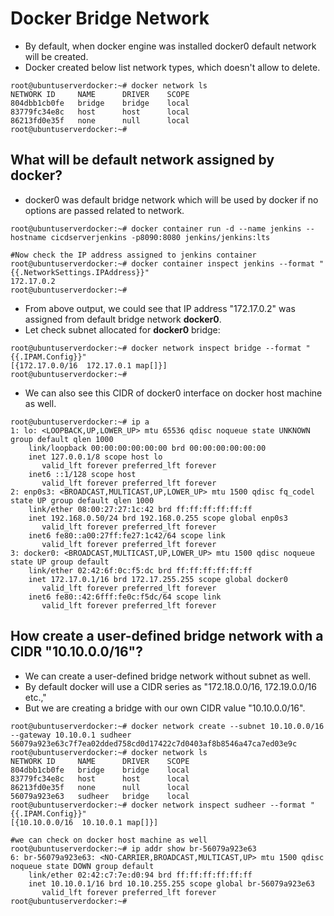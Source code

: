 # Docker Bridge Network
- By default, when docker engine was installed docker0 default network will be created.
- Docker created below list network types, which doesn't allow to delete.
```
root@ubuntuserverdocker:~# docker network ls
NETWORK ID     NAME      DRIVER    SCOPE
804dbb1cb0fe   bridge    bridge    local
83779fc34e8c   host      host      local
86213fd0e35f   none      null      local
root@ubuntuserverdocker:~#
```

## What will be default network assigned by docker?
- docker0 was default bridge network which will be used by docker if no options are passed related to network.
```
root@ubuntuserverdocker:~# docker container run -d --name jenkins --hostname cicdserverjenkins -p8090:8080 jenkins/jenkins:lts

#Now check the IP address assigned to jenkins container
root@ubuntuserverdocker:~# docker container inspect jenkins --format "{{.NetworkSettings.IPAddress}}"
172.17.0.2
root@ubuntuserverdocker:~#
```
- From above output, we could see that IP address "172.17.0.2" was assigned from default bridge network **docker0**.
- Let check subnet allocated for **docker0** bridge:
```
root@ubuntuserverdocker:~# docker network inspect bridge --format "{{.IPAM.Config}}"
[{172.17.0.0/16  172.17.0.1 map[]}]
root@ubuntuserverdocker:~#
```
- We can also see this CIDR of docker0 interface on docker host machine as well.
```
root@ubuntuserverdocker:~# ip a
1: lo: <LOOPBACK,UP,LOWER_UP> mtu 65536 qdisc noqueue state UNKNOWN group default qlen 1000
    link/loopback 00:00:00:00:00:00 brd 00:00:00:00:00:00
    inet 127.0.0.1/8 scope host lo
       valid_lft forever preferred_lft forever
    inet6 ::1/128 scope host
       valid_lft forever preferred_lft forever
2: enp0s3: <BROADCAST,MULTICAST,UP,LOWER_UP> mtu 1500 qdisc fq_codel state UP group default qlen 1000
    link/ether 08:00:27:27:1c:42 brd ff:ff:ff:ff:ff:ff
    inet 192.168.0.50/24 brd 192.168.0.255 scope global enp0s3
       valid_lft forever preferred_lft forever
    inet6 fe80::a00:27ff:fe27:1c42/64 scope link
       valid_lft forever preferred_lft forever
3: docker0: <BROADCAST,MULTICAST,UP,LOWER_UP> mtu 1500 qdisc noqueue state UP group default
    link/ether 02:42:6f:0c:f5:dc brd ff:ff:ff:ff:ff:ff
    inet 172.17.0.1/16 brd 172.17.255.255 scope global docker0
       valid_lft forever preferred_lft forever
    inet6 fe80::42:6fff:fe0c:f5dc/64 scope link
       valid_lft forever preferred_lft forever
```

## How create a user-defined bridge network with a CIDR "10.10.0.0/16"?
- We can create a user-defined bridge network without subnet as well.
- By default docker will use a CIDR series as "172.18.0.0/16, 172.19.0.0/16 etc.,"
- But we are creating a bridge with our own CIDR value "10.10.0.0/16".
```
root@ubuntuserverdocker:~# docker network create --subnet 10.10.0.0/16 --gateway 10.10.0.1 sudheer
56079a923e63c7f7ea02dded758cd0d17422c7d0403af8b8546a47ca7ed03e9c
root@ubuntuserverdocker:~# docker network ls
NETWORK ID     NAME      DRIVER    SCOPE
804dbb1cb0fe   bridge    bridge    local
83779fc34e8c   host      host      local
86213fd0e35f   none      null      local
56079a923e63   sudheer   bridge    local
root@ubuntuserverdocker:~# docker network inspect sudheer --format "{{.IPAM.Config}}"
[{10.10.0.0/16  10.10.0.1 map[]}]

#we can check on docker host machine as well
root@ubuntuserverdocker:~# ip addr show br-56079a923e63
6: br-56079a923e63: <NO-CARRIER,BROADCAST,MULTICAST,UP> mtu 1500 qdisc noqueue state DOWN group default
    link/ether 02:42:c7:7e:d0:94 brd ff:ff:ff:ff:ff:ff
    inet 10.10.0.1/16 brd 10.10.255.255 scope global br-56079a923e63
       valid_lft forever preferred_lft forever
root@ubuntuserverdocker:~#
```